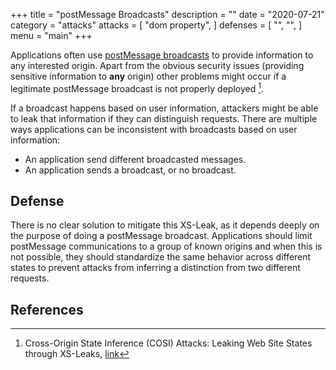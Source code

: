 +++
title = "postMessage Broadcasts"
description = ""
date = "2020-07-21"
category = "attacks"
attacks = [
    "dom property",
]
defenses = [
    "",
    "",
]
menu = "main"
+++


Applications often use [postMessage broadcasts](https://developer.mozilla.org/en-US/docs/Web/API/Window/postMessage) to provide information to any interested origin. Apart from the obvious security issues (providing sensitive information to **any** origin) other problems might occur if a legitimate postMessage broadcast is not properly deployed [^1].

If a broadcast happens based on user information, attackers might be able to leak that information if they can distinguish requests. There are multiple ways applications can be inconsistent with broadcasts based on user information:

- An application send different broadcasted messages.
- An application sends a broadcast, or no broadcast.

## Defense

There is no clear solution to mitigate this XS-Leak, as it depends deeply on the purpose of doing a postMessage broadcast. Applications should limit postMessage communications to a group of known origins and when this is not possible, they should standardize the same behavior across different states to prevent attacks from inferring a distinction from two different requests.

## References

[^1]: Cross-Origin State Inference (COSI) Attacks: Leaking Web Site States through XS-Leaks, [link](https://arxiv.org/pdf/1908.02204.pdf)
